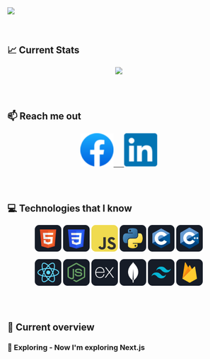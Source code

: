 <a href="https://www.facebook.com/bayazidhassan11">
<img src="/images/cover-image.gif" />
</a>

<br/>
<br/>
<br/>

## :chart_with_upwards_trend: Current Stats

<p align="center">
  <img width="60%" src="https://github-readme-streak-stats.herokuapp.com?user=bayazidhassan&theme=algolia" />
</p>

<br/>
<br/>

## :mailbox: Reach me out

<p align="center">
<a href="https://www.facebook.com/bayazidhassan11">
<img height="75" src="/icons/facebook.png" alt="Facebook">&nbsp; &nbsp; &nbsp; 
</a>
<a href="https://www.linkedin.com/in/bayazidhassan/">
<img height="75" src="/icons/linkedin.png" alt="LinkedIn">
</a>
</p>

<br/>
<br/>

## :computer: Technologies that I know

<p align="center">
<img src="/icons/HTML.png"/>
<img src="/icons/css.png"/>
<img src="/icons/JavaScript.png"/>
<img src="/icons/python.png"/>
<img src="/icons/c.png"/>
<img src="/icons/cpp.png"/>
</p>
<p align="center">
<img src="/icons/react.png"/>
<img src="/icons/node.png"/>
<img src="/icons/express.png"/>
<img src="/icons/mongo.png"/>
<img src="/icons/tailwind.png"/>
<img src="/icons/firebase.png"/>
</p>

<br/>
<br/>

## :eyes: Current overview

### 🔭 Exploring - Now I'm exploring Next.js 

